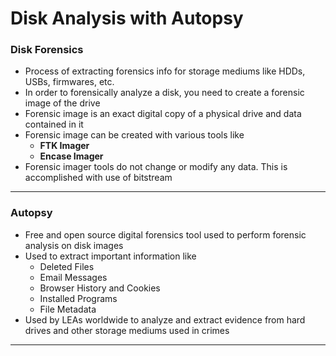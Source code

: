 # Disk Analysis with Autopsy

### Disk Forensics

* Process of extracting forensics info for storage mediums like HDDs, USBs, firmwares, etc.
* In order to forensically analyze a disk, you need to create a forensic image of the drive
* Forensic image is an exact digital copy of a physical drive and data contained in it
* Forensic image can be created with various tools like
  * **FTK Imager**
  * **Encase Imager**
* Forensic imager tools do not change or modify any data. This is accomplished with use of bitstream

***

### Autopsy

* Free and open source digital forensics tool used to perform forensic analysis on disk images
* Used to extract important information like
  * Deleted Files
  * Email Messages
  * Browser History and Cookies
  * Installed Programs
  * File Metadata
* Used by LEAs worldwide to analyze and extract evidence from hard drives and other storage mediums used in crimes

***
